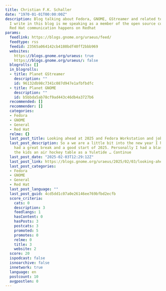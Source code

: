 ```yaml
---
title: Christian F.K. Schaller
date: "1970-01-01T00:00:00Z"
description: Blog talking about Fedora, GNOME, GStreamer and related topics. Anything
  I write in this blog is me speaking as a member of the open source community, official
  Red Hat communication happens on Redhat
params:
  feedlink: https://blogs.gnome.org/uraeus/feed/
  feedtype: rss
  feedid: 23565a064142cb4180bdf40ff2bbb969
  websites:
    https://blogs.gnome.org/uraeus: true
    https://blogs.gnome.org/uraeus/: false
  blogrolls: []
  in_blogrolls:
  - title: Planet GStreamer
    description: ""
    id: 96132db98c7341c087d947e1afbfbdfc
  - title: Planet GNOME
    description: ""
    id: b5bbda5ab78cf9ad443c46db4a3727b6
  recommended: []
  recommender: []
  categories:
  - Fedora
  - GNOME
  - General
  - Red Hat
  relme: {}
  last_post_title: Looking ahead at 2025 and Fedora Workstation and jobs on offer!
  last_post_description: So a we are a little bit into the new year I hope everybody
    had a great break and a good start of 2025. Personally I had a blast having gotten
    the kids an air hockey table as a Yuletide … Continue
  last_post_date: "2025-02-03T12:29:12Z"
  last_post_link: https://blogs.gnome.org/uraeus/2025/02/03/looking-ahead-at-2025-and-fedora-workstation-and-jobs-on-offer/
  last_post_categories:
  - Fedora
  - GNOME
  - General
  - Red Hat
  last_post_language: ""
  last_post_guid: 4cd5dd1c07a0e26146ee769bfbd2ecfb
  score_criteria:
    cats: 0
    description: 3
    feedlangs: 1
    hasContent: 0
    hasPosts: 3
    postcats: 3
    promoted: 5
    promotes: 0
    relme: 0
    title: 3
    website: 2
  score: 20
  ispodcast: false
  isnoarchive: false
  innetwork: true
  language: en
  postcount: 10
  avgpostlen: 0
---
```

